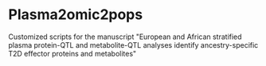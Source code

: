 # Plasma2omic2pops
Customized scripts for the manuscript "European and African stratified plasma protein-QTL and metabolite-QTL analyses identify ancestry-specific T2D effector proteins and metabolites"
